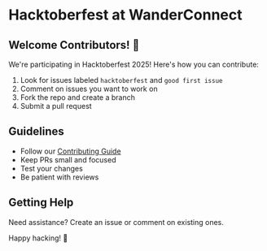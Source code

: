 # Hacktoberfest at WanderConnect

## Welcome Contributors! 🎉

We're participating in Hacktoberfest 2025! Here's how you can contribute:

1. Look for issues labeled `hacktoberfest` and `good first issue`
2. Comment on issues you want to work on
3. Fork the repo and create a branch
4. Submit a pull request

## Guidelines

- Follow our [Contributing Guide](CONTRIBUTING.md)
- Keep PRs small and focused
- Test your changes
- Be patient with reviews

## Getting Help

Need assistance? Create an issue or comment on existing ones.

Happy hacking! 🚀